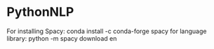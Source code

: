 # PythonNLP

For installing Spacy: conda install -c  conda-forge spacy
for language library: python -m spacy download en

